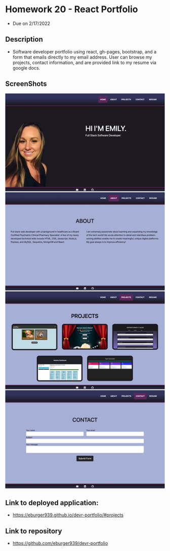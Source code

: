 # Homework 20 - React Portfolio
* Due on 2/17/2022


## Description
* Software developer portfolio using react, gh-pages, bootstrap, and a form that emails directly to my email address.  User can browse my projects, contact information, and are provided link to my resume via google docs.  


## ScreenShots
![Preview](/dev-port/home.png)
![Preview](/dev-port/about.png)
![Preview](/dev-port/project.png)
![Preview](/dev-port/contact.png)



## Link to deployed application:
* https://eburger939.github.io/devr-portfolio/#projects

## Link to repository
* https://github.com/eburger939/devr-portfolio


